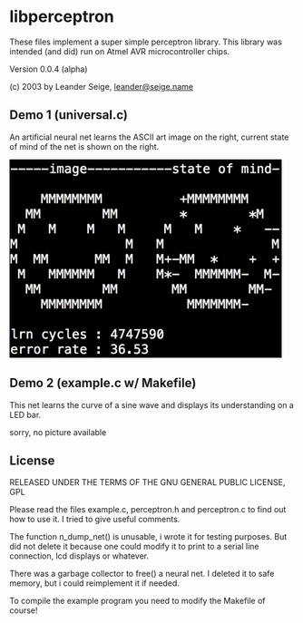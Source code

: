 # libperceptron

These files implement a super simple perceptron library. This library was intended (and did) run on Atmel AVR
 microcontroller chips.

Version 0.0.4 (alpha)

(c) 2003 by Leander Seige, leander@seige.name


## Demo 1 (universal.c)

An artificial neural net learns the ASCII art image on the right, current state of mind of the net is shown on the right.

![Alt Text](demo.gif)


## Demo 2 (example.c w/ Makefile)

This net learns the curve of a sine wave and displays its understanding on a LED bar.

sorry, no picture available

## License

RELEASED UNDER THE TERMS OF THE GNU GENERAL PUBLIC LICENSE, GPL

Please read the files example.c, perceptron.h and perceptron.c
to find out how to use it. I tried to give useful comments.

The function n_dump_net() is unusable, i wrote it for testing
purposes. But did not delete it because one could modify it to
print to a serial line connection, lcd displays or whatever.

There was a garbage collector to free() a neural net. I deleted
it to safe memory, but i could reimplement it if needed.

To compile the example program you need to modify the Makefile
of course!
